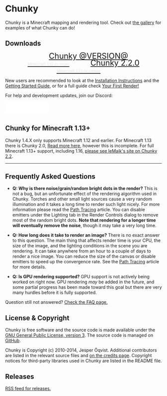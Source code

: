 # Chunky

Chunky is a Minecraft mapping and rendering tool.  Check out [the gallery][15]
for examples of what Chunky can do!

## Downloads
<style>
btnsub{
  font-size:13px;
  line-height:5px;
  color:#e6e6e6;
}
.button{
  font-size:25px;
  line-height: 20px;
  padding-top:0.8rem;
  padding-bottom:0.6rem;
  padding-right:2rem;
  padding-left:2rem;
}
</style>
<center>
	<a href="/download.html" class="button"> Chunky @VERSION@ <br><btnsub>Minecraft 1.12 or older</btnsub></a>
	<a href="https://chunky.lemaik.de/" class="button"> Chunky 2.2.0 <br><btnsub>Minecraft 1.13 or newer</btnsub></a>
</center>

New users are recommended to look at the [Installation Instructions][13] and
the [Getting Started Guide][14], or for a full guide check [Your First Render!](./your_first_render.html)

For help and development updates, join our Discord:

[![Join our Discord server!](discord_icon.png)](https://discord.gg/VqcHpsF)

## Chunky for Minecraft 1.13+

Chunky 1.4.X only supports Minecraft 1.12 and earlier. For Minecraft 1.13 there is
Chunky 2.0, [Read more here](/chunky2.html), however this is incomplete. For full Minecraft 1.13+ support, including 1.16, [please see leMaik's site on Chunky 2.2](https://chunky.lemaik.de/).

---

## Frequently Asked Questions

* **Q: Why is there noise/grain/random bright dots in the render?**
  This is not a bug, but an unfortunate effect of the rendering algorithm used
  in Chunky. Torches and other small light sources cause a very random
  illumination and it takes a long time to render such light nicely. For more
  information please read the [Path Tracing](/path_tracing.html) article. You can disable
  emitters under the Lighting tab in the Render Controls dialog to remove most
  of the random bright dots.  **Note that rendering for a longer time will
  eventually remove the noise**, though it may take a very long time.

* **Q: How long does it take to render an image?**
  There is no exact answer to this question. The main thing that affects render
  time is your CPU, the size of the image, and the lighting conditions in the
  scene you are rendering. It can take anywhere from an hour to a couple of
  days to render a nice image. You can reduce the size of the canvas or disable
  emitters to speed up the convergence rate. See the [Path Tracing](/path_tracing.html) article for
  more details.

* **Q: Is GPU rendering supported?**
  GPU support is not actively being worked on right now. GPU rendering *may* be
  added in the future, and some partial progress has been made toward this goal
  but there are very many hurdles before it is fully supported.

Question still not answered? [Check the FAQ page.][8]

## License & Copyright

Chunky is free software and the source code is made available under the [GNU
General Public License, version 3][16].  The source code is managed on
[GitHub][9].

Chunky is Copyright (c) 2010-2014, Jesper &Ouml;qvist. Additional contributors
are listed in the relevant source files and [on the credits page][17].
Copyright notices for third-party libraries used in Chunky are listed in the
README file.

## Releases

[RSS feed for releases.](https://www.reddit.com/user/releasebot.rss)

[1]: /release/@VERSION@/release_notes.html
[2]: @EXE_DL_LINK@
[3]: @ZIP_DL_LINK@
[4]: http://chunkyupdate.llbit.se/ChunkyLauncher.jar
[5]: https://github.com/llbit/chunky
[6]: https://github.com/llbit/chunky/issues
[7]: http://www.reddit.com/r/chunky
[8]: /faq.html
[9]: https://github.com/llbit/chunky
[13]: /install.html
[14]: /getting_started.html
[15]: /gallery.html
[16]: http://opensource.org/licenses/gpl-3.0.html
[17]: /credits.html
